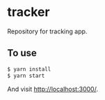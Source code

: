 # tracker

Repository for tracking app.

## To use

```sh
$ yarn install
$ yarn start
```

And visit <http://localhost:3000/>.
